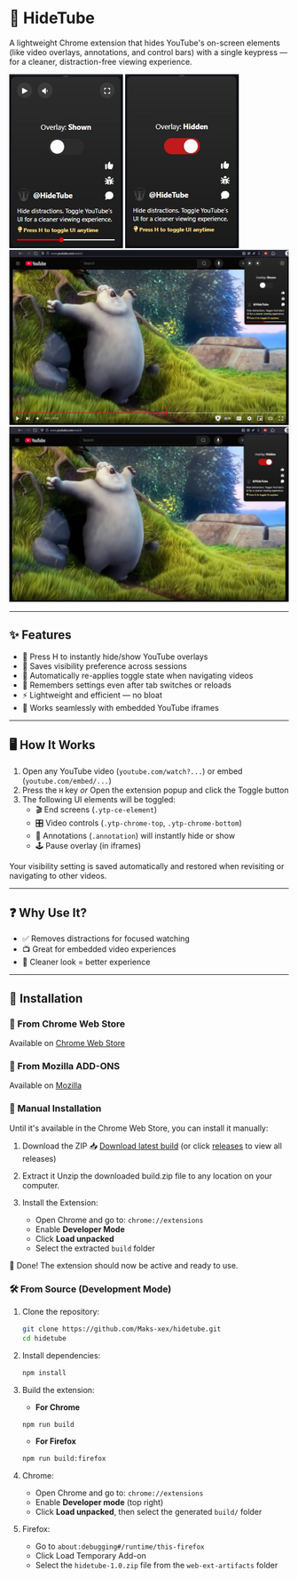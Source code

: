 # 🎥 HideTube

A lightweight Chrome extension that hides YouTube's on-screen elements (like video overlays, annotations, and control bars) with a single keypress — for a cleaner, distraction-free viewing experience.

![HideTube UI off](src/assets/ui_toggle_off.jpg) ![HideTube UI on](src/assets/ui_toggle_on.jpg)
![HideTube demo off](src/assets/demo_toggle_off.jpg)![HideTube demo on](src/assets/demo_toggle_on.jpg)

---

## ✨ Features

- 🎯 Press H to instantly hide/show YouTube overlays
- 💾 Saves visibility preference across sessions
- 🔄 Automatically re-applies toggle state when navigating videos
- 🧠 Remembers settings even after tab switches or reloads
- ⚡ Lightweight and efficient — no bloat
- 🧩 Works seamlessly with embedded YouTube iframes

---

## 🖥 How It Works

1. Open any YouTube video (`youtube.com/watch?...`) or embed (`youtube.com/embed/...`)
2. Press the `H` key
   _or_
   Open the extension popup and click the Toggle button
3. The following UI elements will be toggled:
   - 🎬 End screens (`.ytp-ce-element`)
   - 🎛 Video controls (`.ytp-chrome-top`, `.ytp-chrome-bottom`)
   - 📝 Annotations (`.annotation`)
     will instantly hide or show
   - 🕹 Pause overlay (in iframes)

Your visibility setting is saved automatically and restored when revisiting or navigating to other videos.

---

## ❓ Why Use It?

- ✅ Removes distractions for focused watching
- 📺 Great for embedded video experiences
- 🧘 Cleaner look = better experience

---

## 🚀 Installation

### 🛒 From Chrome Web Store

Available on [Chrome Web Store](https://chromewebstore.google.com/detail/hidetube/lemhldinahijhdfeofddkjgjpmebkddm?hl=en-US&utm_source=ext_sidebar)

### 🛒 From Mozilla ADD-ONS

Available on [Mozilla](https://addons.mozilla.org/en-US/firefox/addon/hidetube/)

### 🔧 Manual Installation

Until it's available in the Chrome Web Store, you can install it manually:

1. Download the ZIP
   📥 [Download latest build](https://github.com/Maks-xex/hidetube/releases/download/v1.0/build.zip)
   (or click [releases](https://github.com/Maks-xex/hidetube/releases/tag/v1.0) to view all releases)

2. Extract it
   Unzip the downloaded build.zip file to any location on your computer.

3. Install the Extension:
   - Open Chrome and go to: `chrome://extensions`
   - Enable **Developer Mode**
   - Click **Load unpacked**
   - Select the extracted `build` folder

🎉 Done! The extension should now be active and ready to use.

### 🛠️ From Source (Development Mode)

1. Clone the repository:

   ```bash
   git clone https://github.com/Maks-xex/hidetube.git
   cd hidetube
   ```

2. Install dependencies:

   ```bash
   npm install
   ```

3. Build the extension:
   - **For Chrome**

   ```bash
   npm run build
   ```

   - **For Firefox**

   ```bash
   npm run build:firefox
   ```

4. Chrome:
   - Open Chrome and go to: `chrome://extensions`
   - Enable **Developer mode** (top right)
   - Click **Load unpacked**, then select the generated `build/` folder

5. Firefox:
   - Go to `about:debugging#/runtime/this-firefox`
   - Click Load Temporary Add-on
   - Select the `hidetube-1.0.zip` file from the `web-ext-artifacts` folder

